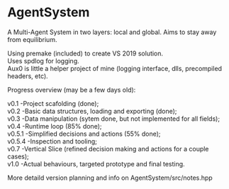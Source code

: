 # AgentSystem
A Multi-Agent System in two layers: local and global. Aims to stay away from equilibrium.

Using premake (included) to create VS 2019 solution.<br />
Uses spdlog for logging.<br />
Aux0 is little a helper project of mine (logging interface, dlls, precompiled headers, etc).

Progress overview (may be a few days old):

v0.1   -Project scafolding (done);<br />
v0.2   -Basic data structures, loading and exporting (done);<br />
v0.3   -Data manipulation (sytem done, but not implemented for all fields);<br />
v0.4   -Runtime loop (85% done);<br />
v0.5.1 -Simplified decisions and actions (55% done);<br />
v0.5.4 -Inspection and tooling;<br />
v0.7 -Vertical Slice (refined decision making and actions for a couple cases);<br />
v1.0 -Actual behaviours, targeted prototype and final testing.

More detaild version planning and info on AgentSystem/src/notes.hpp